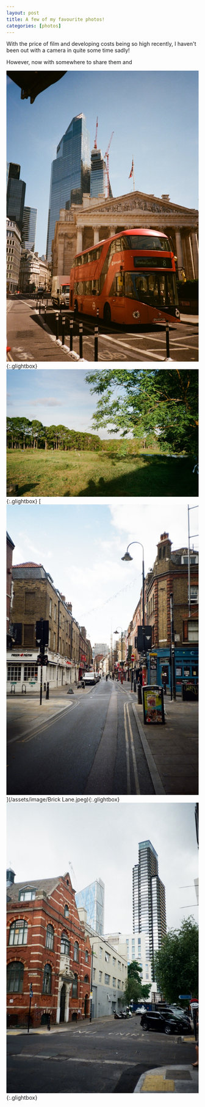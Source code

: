 ```yaml
---
layout: post
title: A few of my favourite photos!
categories: [photos]
---
```



With the price of film and developing costs being so high recently, I haven't been out with a camera in quite some time sadly!

However, now with somewhere to share them and 

[![Photos](/assets/image/Bank.jpg)](/assets/image/Bank.jpg){:.glightbox}
[![Photos](/assets/image/Wallaby.jpg)](/assets/image/Wallaby.jpg){:.glightbox}
[![Photos](/assets/image/BrickLane.jpeg)](/assets/image/Brick Lane.jpeg){:.glightbox}
[![Photos](/assets/image/Clash.jpeg)](/assets/image/Clash.jpeg){:.glightbox}




